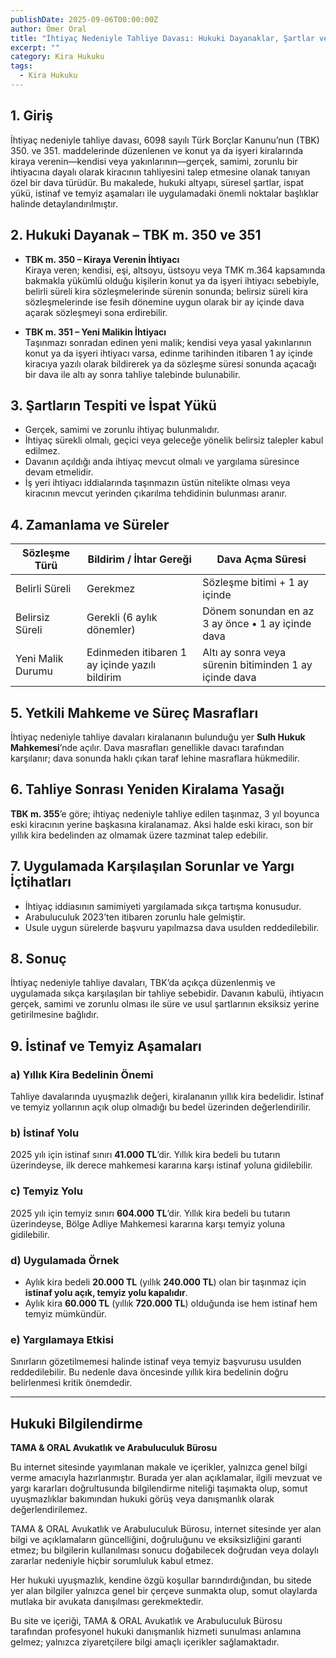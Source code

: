 ```yaml
---
publishDate: 2025-09-06T00:00:00Z
author: Ömer Oral
title: "İhtiyaç Nedeniyle Tahliye Davası: Hukuki Dayanaklar, Şartlar ve Uygulama"
excerpt: ""
category: Kira Hukuku
tags:
  - Kira Hukuku
---
```



## 1. Giriş
İhtiyaç nedeniyle tahliye davası, 6098 sayılı Türk Borçlar Kanunu’nun (TBK) 350. ve 351. maddelerinde düzenlenen ve konut ya da işyeri kiralarında kiraya verenin—kendisi veya yakınlarının—gerçek, samimi, zorunlu bir ihtiyacına dayalı olarak kiracının tahliyesini talep etmesine olanak tanıyan özel bir dava türüdür. Bu makalede, hukuki altyapı, süresel şartlar, ispat yükü, istinaf ve temyiz aşamaları ile uygulamadaki önemli noktalar başlıklar halinde detaylandırılmıştır.

## 2. Hukuki Dayanak – TBK m. 350 ve 351
- **TBK m. 350 – Kiraya Verenin İhtiyacı**  
  Kiraya veren; kendisi, eşi, altsoyu, üstsoyu veya TMK m.364 kapsamında bakmakla yükümlü olduğu kişilerin konut ya da işyeri ihtiyacı sebebiyle, belirli süreli kira sözleşmelerinde sürenin sonunda; belirsiz süreli kira sözleşmelerinde ise fesih dönemine uygun olarak bir ay içinde dava açarak sözleşmeyi sona erdirebilir.

- **TBK m. 351 – Yeni Malikin İhtiyacı**  
  Taşınmazı sonradan edinen yeni malik; kendisi veya yasal yakınlarının konut ya da işyeri ihtiyacı varsa, edinme tarihinden itibaren 1 ay içinde kiracıya yazılı olarak bildirerek ya da sözleşme süresi sonunda açacağı bir dava ile altı ay sonra tahliye talebinde bulunabilir.

## 3. Şartların Tespiti ve İspat Yükü
- Gerçek, samimi ve zorunlu ihtiyaç bulunmalıdır.  
- İhtiyaç sürekli olmalı, geçici veya geleceğe yönelik belirsiz talepler kabul edilmez.  
- Davanın açıldığı anda ihtiyaç mevcut olmalı ve yargılama süresince devam etmelidir.  
- İş yeri ihtiyacı iddialarında taşınmazın üstün nitelikte olması veya kiracının mevcut yerinden çıkarılma tehdidinin bulunması aranır.  

## 4. Zamanlama ve Süreler

| Sözleşme Türü     | Bildirim / İhtar Gereği | Dava Açma Süresi |
|-------------------|-------------------------|------------------|
| Belirli Süreli    | Gerekmez                | Sözleşme bitimi + 1 ay içinde |
| Belirsiz Süreli   | Gerekli (6 aylık dönemler) | Dönem sonundan en az 3 ay önce • 1 ay içinde dava |
| Yeni Malik Durumu | Edinmeden itibaren 1 ay içinde yazılı bildirim | Altı ay sonra veya sürenin bitiminden 1 ay içinde dava |

## 5. Yetkili Mahkeme ve Süreç Masrafları
İhtiyaç nedeniyle tahliye davaları kiralananın bulunduğu yer **Sulh Hukuk Mahkemesi**’nde açılır. Dava masrafları genellikle davacı tarafından karşılanır; dava sonunda haklı çıkan taraf lehine masraflara hükmedilir.

## 6. Tahliye Sonrası Yeniden Kiralama Yasağı
**TBK m. 355**’e göre; ihtiyaç nedeniyle tahliye edilen taşınmaz, 3 yıl boyunca eski kiracının yerine başkasına kiralanamaz. Aksi halde eski kiracı, son bir yıllık kira bedelinden az olmamak üzere tazminat talep edebilir.

## 7. Uygulamada Karşılaşılan Sorunlar ve Yargı İçtihatları
- İhtiyaç iddiasının samimiyeti yargılamada sıkça tartışma konusudur.  
- Arabuluculuk 2023’ten itibaren zorunlu hale gelmiştir.  
- Usule uygun sürelerde başvuru yapılmazsa dava usulden reddedilebilir.  

## 8. Sonuç
İhtiyaç nedeniyle tahliye davaları, TBK’da açıkça düzenlenmiş ve uygulamada sıkça karşılaşılan bir tahliye sebebidir. Davanın kabulü, ihtiyacın gerçek, samimi ve zorunlu olması ile süre ve usul şartlarının eksiksiz yerine getirilmesine bağlıdır.

## 9. İstinaf ve Temyiz Aşamaları

### a) Yıllık Kira Bedelinin Önemi
Tahliye davalarında uyuşmazlık değeri, kiralananın yıllık kira bedelidir. İstinaf ve temyiz yollarının açık olup olmadığı bu bedel üzerinden değerlendirilir.

### b) İstinaf Yolu
2025 yılı için istinaf sınırı **41.000 TL**’dir. Yıllık kira bedeli bu tutarın üzerindeyse, ilk derece mahkemesi kararına karşı istinaf yoluna gidilebilir.

### c) Temyiz Yolu
2025 yılı için temyiz sınırı **604.000 TL**’dir. Yıllık kira bedeli bu tutarın üzerindeyse, Bölge Adliye Mahkemesi kararına karşı temyiz yoluna gidilebilir.

### d) Uygulamada Örnek
- Aylık kira bedeli **20.000 TL** (yıllık **240.000 TL**) olan bir taşınmaz için **istinaf yolu açık, temyiz yolu kapalıdır**.  
- Aylık kira **60.000 TL** (yıllık **720.000 TL**) olduğunda ise hem istinaf hem temyiz mümkündür.  

### e) Yargılamaya Etkisi
Sınırların gözetilmemesi halinde istinaf veya temyiz başvurusu usulden reddedilebilir. Bu nedenle dava öncesinde yıllık kira bedelinin doğru belirlenmesi kritik önemdedir.

---

## Hukuki Bilgilendirme

**TAMA & ORAL Avukatlık ve Arabuluculuk Bürosu**  

Bu internet sitesinde yayımlanan makale ve içerikler, yalnızca genel bilgi verme amacıyla hazırlanmıştır. Burada yer alan açıklamalar, ilgili mevzuat ve yargı kararları doğrultusunda bilgilendirme niteliği taşımakta olup, somut uyuşmazlıklar bakımından hukuki görüş veya danışmanlık olarak değerlendirilemez.  

TAMA & ORAL Avukatlık ve Arabuluculuk Bürosu, internet sitesinde yer alan bilgi ve açıklamaların güncelliğini, doğruluğunu ve eksiksizliğini garanti etmez; bu bilgilerin kullanılması sonucu doğabilecek doğrudan veya dolaylı zararlar nedeniyle hiçbir sorumluluk kabul etmez.  

Her hukuki uyuşmazlık, kendine özgü koşullar barındırdığından, bu sitede yer alan bilgiler yalnızca genel bir çerçeve sunmakta olup, somut olaylarda mutlaka bir avukata danışılması gerekmektedir.  

Bu site ve içeriği, TAMA & ORAL Avukatlık ve Arabuluculuk Bürosu tarafından profesyonel hukuki danışmanlık hizmeti sunulması anlamına gelmez; yalnızca ziyaretçilere bilgi amaçlı içerikler sağlamaktadır.  
